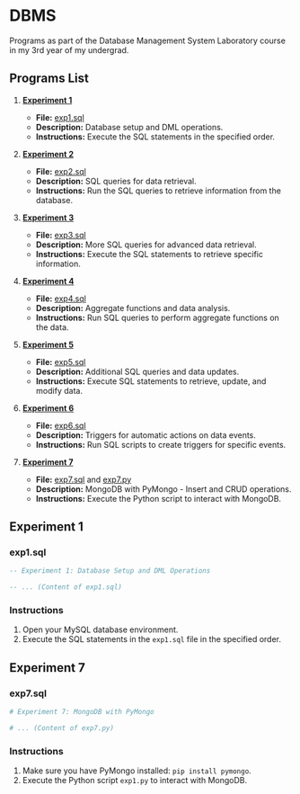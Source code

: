# DBMS
Programs as part of the Database Management System Laboratory course in my 3rd year of my undergrad.

## Programs List

1. [**Experiment 1**](#experiment-1)
    - **File:** [exp1.sql](./exp1.sql)
    - **Description:** Database setup and DML operations.
    - **Instructions:** Execute the SQL statements in the specified order.

2. [**Experiment 2**](#experiment-2)
    - **File:** [exp2.sql](./exp2.sql)
    - **Description:** SQL queries for data retrieval.
    - **Instructions:** Run the SQL queries to retrieve information from the database.

3. [**Experiment 3**](#experiment-3)
    - **File:** [exp3.sql](./exp3.sql)
    - **Description:** More SQL queries for advanced data retrieval.
    - **Instructions:** Execute the SQL statements to retrieve specific information.

4. [**Experiment 4**](#experiment-4)
    - **File:** [exp4.sql](./exp4.sql)
    - **Description:** Aggregate functions and data analysis.
    - **Instructions:** Run SQL queries to perform aggregate functions on the data.

5. [**Experiment 5**](#experiment-5)
    - **File:** [exp5.sql](./exp5.sql)
    - **Description:** Additional SQL queries and data updates.
    - **Instructions:** Execute SQL statements to retrieve, update, and modify data.

6. [**Experiment 6**](#experiment-6)
    - **File:** [exp6.sql](./exp6.sql)
    - **Description:** Triggers for automatic actions on data events.
    - **Instructions:** Run SQL scripts to create triggers for specific events.

7. [**Experiment 7**](#experiment-7)
    - **File:** [exp7.sql](./exp7.sql) and [exp7.py](./exp7.py)
    - **Description:** MongoDB with PyMongo - Insert and CRUD operations.
    - **Instructions:** Execute the Python script to interact with MongoDB.

## Experiment 1

### exp1.sql

```sql
-- Experiment 1: Database Setup and DML Operations

-- ... (Content of exp1.sql)
```

### Instructions

1. Open your MySQL database environment.
2. Execute the SQL statements in the `exp1.sql` file in the specified order.


<!-- Repeat similar sections for each experiment -->

## Experiment 7

### exp7.sql

```python
# Experiment 7: MongoDB with PyMongo

# ... (Content of exp7.py)
```

### Instructions

1. Make sure you have PyMongo installed: `pip install pymongo`.
2. Execute the Python script `exp1.py` to interact with MongoDB.
